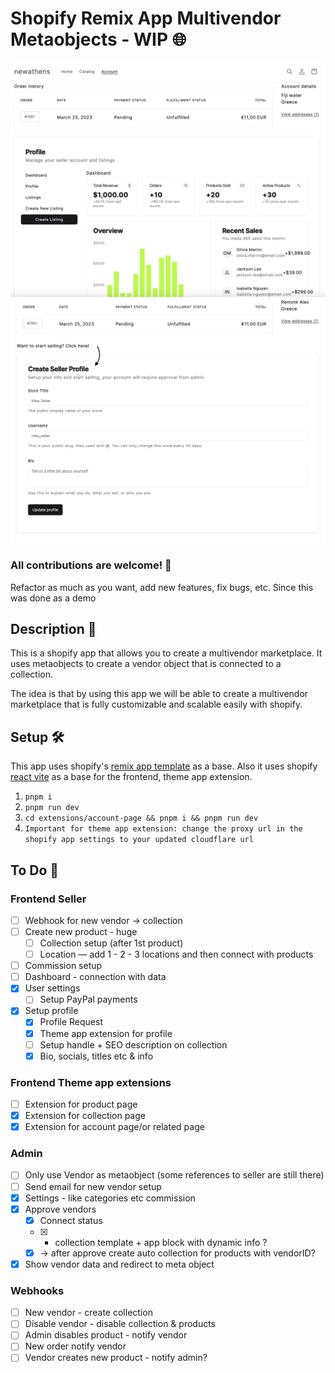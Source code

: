# Shopify Remix App Multivendor Metaobjects - WIP 🌐

![vendor page](./public/customer.png)
![create vendor](./public/start-selling.png)

### All contributions are welcome! 🙏
Refactor as much as you want, add new features, fix bugs, etc.
Since this was done as a demo

## Description 📝 
This is a shopify app that allows you to create a multivendor marketplace.
It uses metaobjects to create a vendor object that is connected to a collection.

The idea is that by using this app we will be able to create a multivendor marketplace that is fully customizable and scalable easily with shopify.


## Setup 🛠
This app uses shopify's [remix app template](https://github.com/Shopify/shopify-app-template-remix) as a base. 
Also it uses shopify [react vite](https://github.com/montalvomiguelo/theme-extension-vite) as a base for the frontend, theme app extension.

1. `pnpm i`
2. `pnpm run dev`
3. `cd extensions/account-page && pnpm i && pnpm run dev`
4. `Important for theme app extension: change the proxy url in the shopify app settings to your updated cloudflare url`


## To Do 📝

### Frontend Seller
- [ ] Webhook for new vendor -> collection
- [ ] Create new product - huge
  - [ ] Collection setup (after 1st product)
  - [ ] Location — add 1 - 2 - 3 locations and then connect with products
- [ ] Commission setup 
- [ ] Dashboard - connection with data
- [x] User settings 
  - [ ] Setup PayPal payments
- [x] Setup profile
  - [x] Profile Request
  - [x] Theme app extension for profile
  - [ ] Setup handle + SEO description on collection
  - [x] Bio, socials, titles etc & info

### Frontend Theme app extensions
- [ ] Extension for product page
- [X] Extension for collection page
- [x] Extension for account page/or related page

### Admin
- [ ] Only use Vendor as metaobject (some references to seller are still there)
- [ ] Send email for new vendor setup
- [x] Settings - like categories etc commission
- [x] Approve vendors
  - [x] Connect status
  - [x] + collection template + app block with dynamic info ?
  - [x] -> after approve create auto collection for products with vendorID?
- [x] Show vendor data and redirect to meta object 

### Webhooks 
- [ ] New vendor - create collection
- [ ] Disable vendor - disable collection & products
- [ ] Admin disables product - notify vendor
- [ ] New order notify vendor
- [ ] Vendor creates new product - notify admin?
